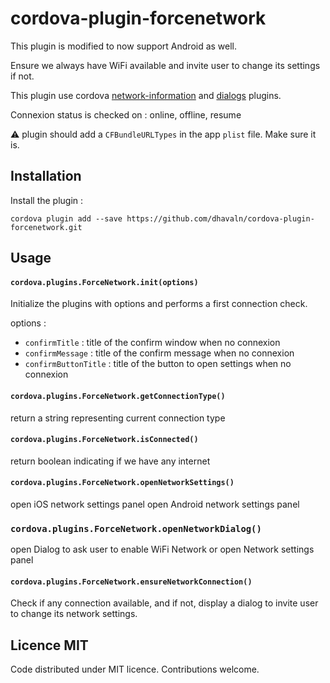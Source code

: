 # cordova-plugin-forcenetwork

This plugin is modified to now support Android as well.

Ensure we always have WiFi available and invite user to change its settings if not.

This plugin use cordova [network-information](https://github.com/apache/cordova-plugin-network-information) and [dialogs](https://github.com/apache/cordova-plugin-dialogs) plugins.

Connexion status is checked on : online, offline, resume

:warning: plugin should add a `CFBundleURLTypes` in the app `plist` file. Make sure it is.

## Installation

Install the plugin :

`cordova plugin add --save https://github.com/dhavaln/cordova-plugin-forcenetwork.git`

## Usage

#### `cordova.plugins.ForceNetwork.init(options)`

Initialize the plugins with options and performs a first connection check.

options :

 - `confirmTitle` : title of the confirm window when no connexion
 - `confirmMessage` : title of the confirm message when no connexion
 - `confirmButtonTitle` : title of the button to open settings when no connexion
 

#### `cordova.plugins.ForceNetwork.getConnectionType()`

return a string representing current connection type

#### `cordova.plugins.ForceNetwork.isConnected()`

return boolean indicating if we have any internet

#### `cordova.plugins.ForceNetwork.openNetworkSettings()`

open iOS network settings panel
open Android network settings panel

### `cordova.plugins.ForceNetwork.openNetworkDialog()`

open Dialog to ask user to enable WiFi Network or open Network settings panel

#### `cordova.plugins.ForceNetwork.ensureNetworkConnection()`

Check if any connection available, and if not, display a dialog to invite user to change its network settings.

## Licence MIT

Code distributed under MIT licence. Contributions welcome.
